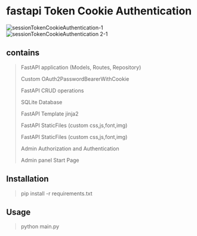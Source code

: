 # fastapi Token Cookie Authentication

![sessionTokenCookieAuthentication-1](https://user-images.githubusercontent.com/35449529/218329313-8c324848-3992-4556-9d8d-580bc3e0e5b9.png)
![sessionTokenCookieAuthentication 2-1](https://user-images.githubusercontent.com/35449529/224544071-8b560bd1-2663-47f6-98a9-8bcd2a7bd93a.png)

## contains
> FastAPI application (Models, Routes, Repository)
> 
> Custom OAuth2PasswordBearerWithCookie
> 
> FastAPI CRUD operations 
> 
> SQLite Database
> 
> FastAPI Template jinja2 
> 
> FastAPI StaticFiles (custom css,js,font,img)
> 
> FastAPI StaticFiles (custom css,js,font,img)
> 
> Admin Authorization and Authentication 
> 
> Admin panel Start Page

## Installation
> pip install -r requirements.txt


## Usage
> python main.py
